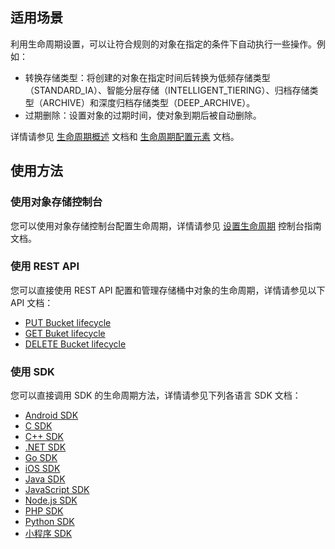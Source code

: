 ## 适用场景

利用生命周期设置，可以让符合规则的对象在指定的条件下自动执行一些操作。例如：

- 转换存储类型：将创建的对象在指定时间后转换为低频存储类型（STANDARD_IA）、智能分层存储（INTELLIGENT_TIERING）、归档存储类型（ARCHIVE）和深度归档存储类型（DEEP_ARCHIVE）。
- 过期删除：设置对象的过期时间，使对象到期后被自动删除。

详情请参见 [生命周期概述](https://cloud.tencent.com/document/product/436/17028) 文档和 [生命周期配置元素](https://cloud.tencent.com/document/product/436/17029) 文档。

## 使用方法

### 使用对象存储控制台

您可以使用对象存储控制台配置生命周期，详情请参见 [设置生命周期](https://cloud.tencent.com/document/product/436/14605) 控制台指南文档。

### 使用 REST API

您可以直接使用 REST API 配置和管理存储桶中对象的生命周期，详情请参见以下 API 文档：

- [PUT Bucket lifecycle](https://cloud.tencent.com/document/product/436/8280)
- [GET Buket lifecycle](https://cloud.tencent.com/document/product/436/8278)
- [DELETE Bucket lifecycle](https://cloud.tencent.com/document/product/436/8284)

### 使用 SDK

您可以直接调用 SDK 的生命周期方法，详情请参见下列各语言 SDK 文档：

- [Android SDK](https://cloud.tencent.com/document/product/436/41904)
- [C SDK](https://cloud.tencent.com/document/product/436/35559#.E7.94.9F.E5.91.BD.E5.91.A8.E6.9C.9F)
- [C++ SDK](https://cloud.tencent.com/document/product/436/51335)
- [.NET SDK](https://cloud.tencent.com/document/product/436/42608)
- [Go SDK](https://cloud.tencent.com/document/product/436/51470)
- [iOS SDK](https://cloud.tencent.com/document/product/436/46392)
- [Java SDK](https://cloud.tencent.com/document/product/436/50705)
- [JavaScript SDK](https://cloud.tencent.com/document/product/436/43604)
- [Node.js SDK](https://cloud.tencent.com/document/product/436/43806)
- [PHP SDK](https://cloud.tencent.com/document/product/436/41810)
- [Python SDK](https://cloud.tencent.com/document/product/436/35152#.E7.94.9F.E5.91.BD.E5.91.A8.E6.9C.9F)
- [小程序 SDK](https://cloud.tencent.com/document/product/436/44028)

